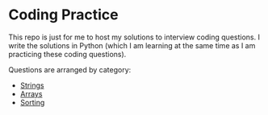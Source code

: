# Coding Practice

This repo is just for me to host my solutions to interview coding questions. I write the solutions in Python (which I am learning at the same time as I am practicing these coding questions).

Questions are arranged by category:
* [Strings](https://github.com/vcchang/coding-practice/tree/master/Strings)
* [Arrays](https://github.com/vcchang/coding-practice/tree/master/Arrays)
* [Sorting](https://github.com/vcchang/coding-practice/tree/master/Sorting)